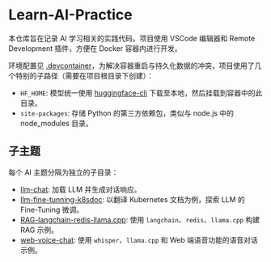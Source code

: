 # Learn-AI-Practice

本仓库旨在记录 AI 学习相关的实践代码。项目使用 VSCode 编辑器和 Remote Development 插件，方便在 Docker 容器内进行开发。

环境配置见 [.devcontainer](/.devcontainer/devcontainer.json)，为解决容器重启与持久化数据的冲突，项目使用了几个特别的子路径（需要在项目根目录下创建）：
- `HF_HOME`: 模型统一使用 [huggingface-cli](https://huggingface.co/docs/huggingface_hub/guides/cli) 下载至本地，然后挂载到容器中的此目录。
- `site-packages`: 存储 Python 的第三方依赖包，类似与 node.js 中的 node_modules 目录。

## 子主题

每个 AI 主题分隔为独立的子目录：
- [llm-chat](/llm-chat): 加载 LLM 并生成对话响应。
- [llm-fine-tunning-k8sdoc](/llm-fine-tunning-k8sdoc/): 以翻译 Kubernetes 文档为例，探索 LLM 的 Fine-Tuning 微调。
- [RAG-langchain-redis-llama.cpp](/RAG-langchain-redis-llama.cpp/): 使用 `langchain`、`redis`、`llama.cpp` 构建 RAG 示例。
- [web-voice-chat](/web-voice-chat/): 使用 `whisper`、`llama.cpp` 和 Web 端语音功能的语音对话示例。